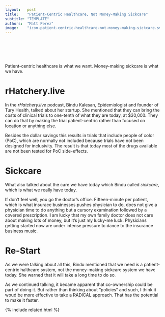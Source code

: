 ```yaml
---
layout:   post
title:    "Patient-Centric Healthcare, Not Money-Making Sickcare"
subtitle: "TEMPLATE"
authors:  "Matt Perez"
image:    "icon-patient-centric-healthcare-not-money-making-sickcare.svg"
---
```


<div style="display:none;">
 <p>Patient-centric healthcare is what we need and want. Money-making sickcare is what we have.</p>
</div>

<h1>&nbsp;</h1>
 <p>Patient-centric healthcare is what we want. Money-making sickcare is what we have.</p>

<h1>rHatchery.live</h1>
 <p>In the <em>rHatchery.live</em> podcast, Bindu Kalesan, Epidemiologist and founder of Tury Health, talked about her startup. She mentioned that they can bring the costs of clinical trials to one-tenth of what they are today, at $30,000. They can do that by making the trial patient-centric rather than focused on location or anything else.</p>
 <p>Besides the dollar savings this results in trials that include people of color (PoC), which are normally not included because trials have not been designed for inclusivity. The result is that today most of the drugs available are not been tested for PoC side-effects.</p>

<h1>Sickcare</h1>
 <p>What also talked about the care we have today which Bindu called <em>sickcare</em>, which is what we really have today.</p>
 <p>If don&rsquo;t feel well, you go the doctor&rsquo;s office. Fifteen-minute per patient, which is what insurace businesses pushes physician to do, does not give a physician time to do anything but a cursory examination followed by a covered prescription. I am lucky that my own family doctor does not care about making lots of money, but it&rsquo;s just my lucky-me luck. Physicians getting started now are under intense pressure to dance to the insurance business music.</p>

<h1>Re-Start</h1>
 <p>As we were talking about all this, Bindu mentioned that we need is <span class="_quotespan">a patient-centric halthcare system, not the money-making sickcare system we have today.</span> She warned that <span class="_quotespan">it will take a long time to do so.</span></p>
 <p>As we continued talking, it became apparent that co-ownership could be part of doing it. But rather than thinking about &rdquo;policies&ldquo; and such, I think it woud be more effective to take a <span class="_paradigm">RADICAL</span> approach. That has the potential to make it faster.</p>

{% include related.html %}



